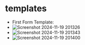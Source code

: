 # templates
* First Form Template:
* ![Screenshot 2024-11-19 201326](https://github.com/user-attachments/assets/d80c2608-31d7-4103-beb6-155d905f1512)
* ![Screenshot 2024-11-19 201343](https://github.com/user-attachments/assets/9f9dd041-0b53-4f90-bf30-b736d1dcd7aa)
* ![Screenshot 2024-11-19 201400](https://github.com/user-attachments/assets/145470a1-72cf-4d8d-9776-4f7731c66d05)



